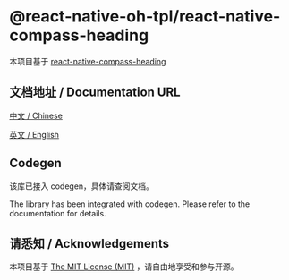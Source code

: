# @react-native-oh-tpl/react-native-compass-heading

本项目基于 [react-native-compass-heading](https://github.com/firofame/react-native-compass-heading)

## 文档地址 / Documentation URL 

[中文 / Chinese](https://gitee.com/react-native-oh-library/usage-docs/blob/master/zh-cn/react-native-compass-heading.md)

[英文 / English](https://gitee.com/react-native-oh-library/usage-docs/blob/master/zh-en/react-native-compass-heading.md)

## Codegen

该库已接入 codegen，具体请查阅文档。

The library has been integrated with codegen. Please refer to the documentation for details.

## 请悉知 / Acknowledgements

本项目基于 [The MIT License (MIT)](https://github.com/firofame/react-native-compass-heading/blob/master/LICENSE) ，请自由地享受和参与开源。